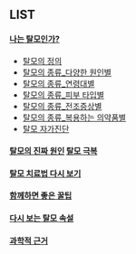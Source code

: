 ##  LIST

####  [나는 탈모인가?](/m04/m0401)  
- [탈모의 정의](/m04/m0401/m040101)
- [탈모의 종류_다양한 원인별](/m04/m0401/m040102)
- [탈모의 종류_연령대별](/m04/m0401/m040103)
- [탈모의 종류_피부 타입별](/m04/m0401/m040104)
- [탈모의 종류_전조증상별](/m04/m0401/m040105)
- [탈모의 종류_복용하는 의약품별](/m04/m0401/m040106)
- [탈모 자가진단](/m04/m0401/m040107)  

#### [탈모의 진짜 원인](/m04/m0402) [탈모 극복](/m0403)

####  [탈모 치료법 다시 보기](/m04/m0404)    

####  [함께하면 좋은 꿀팁](/m04/m0405) 
 
#### [다시 보는 탈모 속설](/m04/m0406)
  
####  [과학적 근거](/m04/m0407)  


<!--stackedit_data:
eyJoaXN0b3J5IjpbNzY4OTM2NzQ1LC0xNjA2MDE2MzczLDE1OT
ExMzM5OTcsMTYxNTg4Nzg2LDIwODM3OTIsLTEzMjk2MDE4NDMs
MTU1NDkxODI0NiwtMTI3MTc0MjMyOCwtMjEzMjE2MzczNSwxMD
k2NjU3Mzg4LC0xMzE0MTUwMjA5LC0xNzc3OTUxMzUwXX0=
-->